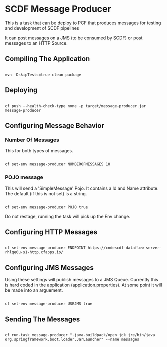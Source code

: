 # SCDF Message Producer

This is a task that can be deploy to PCF that produces messages for testing and development of SCDF pipelines

It can post messages on a JMS (to be consumed by SCDF) or post messages to an HTTP Source.

## Compiling The Application

```shell

mvn -DskipTests=true clean package

```

## Deploying

```shell

cf push --health-check-type none -p target/message-producer.jar message-producer

```

## Configuring Message Behavior

### Number Of Messages

This for both types of messages.

``` shell

cf set-env message-producer NUMBEROFMESSAGES 10

```

### POJO message

This will send a 'SimpleMessage' Pojo. It contains a Id and Name attribute. The default (if this is not set) is a string.

``` shell

cf set-env message-producer POJO true

```

Do not restage, running the task will pick up the Env change.


## Configuring HTTP Messages

``` shell

cf set-env message-producer ENDPOINT https://cndescdf-dataflow-server-rhlqe0u-s1-http.cfapps.io/

```

## Configuring JMS Messages

Using these settings will publish messages to a JMS Queue. Currently this is hard coded in the application (application.properties). At some point it will be made into an arguement.

``` shell

cf set-env message-producer USEJMS true

```

## Sending The Messages

```shell

cf run-task message-producer ".java-buildpack/open_jdk_jre/bin/java org.springframework.boot.loader.JarLauncher" --name messages

```
